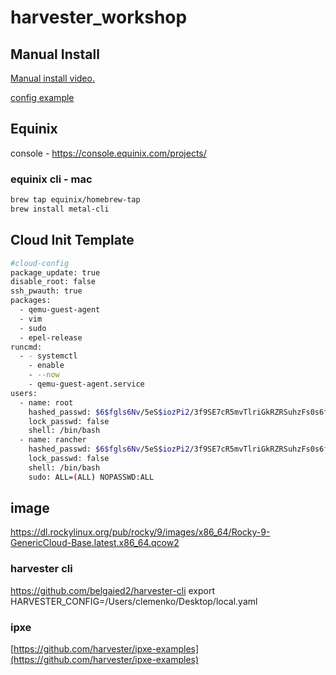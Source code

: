 # harvester_workshop

## Manual Install

[Manual install video.](https://youtu.be/mLXrSW8DCfk)

[config example](https://docs.harvesterhci.io/v1.1/install/harvester-configuration/)

## Equinix

console - https://console.equinix.com/projects/


### equinix cli - mac

```bash
brew tap equinix/homebrew-tap
brew install metal-cli
```

## Cloud Init Template
```bash
#cloud-config
package_update: true
disable_root: false
ssh_pwauth: true
packages:
  - qemu-guest-agent
  - vim
  - sudo
  - epel-release
runcmd:
  - - systemctl
    - enable
    - --now
    - qemu-guest-agent.service
users:
  - name: root
    hashed_passwd: $6$fgls6Nv/5eS$iozPi2/3f9SE7cR5mvTlriGkRZRSuhzFs0s6fVWzUXiL19E27hVgAo3mZwCdzlDsiUq1YRJeyPtql6FkPhMZP0
    lock_passwd: false
    shell: /bin/bash
  - name: rancher
    hashed_passwd: $6$fgls6Nv/5eS$iozPi2/3f9SE7cR5mvTlriGkRZRSuhzFs0s6fVWzUXiL19E27hVgAo3mZwCdzlDsiUq1YRJeyPtql6FkPhMZP0
    lock_passwd: false
    shell: /bin/bash
    sudo: ALL=(ALL) NOPASSWD:ALL
```

## image 

https://dl.rockylinux.org/pub/rocky/9/images/x86_64/Rocky-9-GenericCloud-Base.latest.x86_64.qcow2


### harvester cli

https://github.com/belgaied2/harvester-cli
export HARVESTER_CONFIG=/Users/clemenko/Desktop/local.yaml


### ipxe

[https://github.com/harvester/ipxe-examples](https://github.com/harvester/ipxe-examples)

